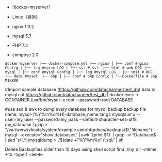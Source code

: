 
* [docker-myserver]
* Linux（待測）





* nginx 1.9.2
* mysql 5.7
* PHP 7.4
* compose 2.0


``
docker-myserver
├── docker-compose.yml
├── nginx
│ ├── conf #nginx Config
│ ├── log #nginx LOG
│ └── ssl # ssl 
├── html # web DOC
├── mysql
│ ├── conf #mysql Config
│ ├── log #mysql LOG
│ ├── init # DOC
│ └── data #mysql 
├── php
│ ├── conf # php Config
│ └──Dockerfile # php MIRROR
``


#Import sample database (https://github.com/datacharmer/test_db) data to mysql
cat https://github.com/datacharmer/test_db | docker exec -i CONTAINER /usr/bin/mysql -u root --password=root DATABASE

#use sed & awk to dump every database for mysql backup backup file name: mysql-(%Y%m%d%H)-database_name.tar.gz
 mysqldump --user=my_user --password=my_pass --default-character-set=utf8 my_database | gzip > "/var/www/vhosts/system/example.com/httpdocs/backups/$("filename")
 mysql --execute="show databases" | awk '{print $1}' | grep -iv ^Database$ | sed 's/\(.*\)/mysqldump  > .'$(date +"%Y%m%d")'.sql/' | sh

Delete Backupfiles older than 10 days using shell script
find ./my_dir -mtime +10 -type f -delete
